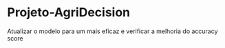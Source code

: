 # Projeto-AgriDecision
Atualizar o modelo para um mais eficaz e verificar a melhoria do accuracy score
